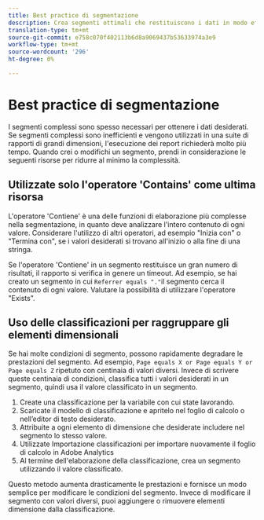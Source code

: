 ```yaml
---
title: Best practice di segmentazione
description: Crea segmenti ottimali che restituiscono i dati in modo efficiente.
translation-type: tm+mt
source-git-commit: e758c070f402113b6d8a9069437b53633974a3e9
workflow-type: tm+mt
source-wordcount: '296'
ht-degree: 0%

---
```



# Best practice di segmentazione

I segmenti complessi sono spesso necessari per ottenere i dati desiderati. Se segmenti complessi sono inefficienti e vengono utilizzati in una suite di rapporti di grandi dimensioni, l&#39;esecuzione dei report richiederà molto più tempo. Quando crei o modifichi un segmento, prendi in considerazione le seguenti risorse per ridurre al minimo la complessità.

## Utilizzate solo l&#39;operatore &#39;Contains&#39; come ultima risorsa

L&#39;operatore &#39;Contiene&#39; è una delle funzioni di elaborazione più complesse nella segmentazione, in quanto deve analizzare l&#39;intero contenuto di ogni valore. Considerare l&#39;utilizzo di altri operatori, ad esempio &quot;Inizia con&quot; o &quot;Termina con&quot;, se i valori desiderati si trovano all&#39;inizio o alla fine di una stringa.

Se l&#39;operatore &#39;Contiene&#39; in un segmento restituisce un gran numero di risultati, il rapporto si verifica in genere un timeout. Ad esempio, se hai creato un segmento in cui `Referrer equals "."`il segmento cerca il contenuto di ogni valore. Valutare la possibilità di utilizzare l&#39;operatore &quot;Exists&quot;.

## Uso delle classificazioni per raggruppare gli elementi dimensionali

Se hai molte condizioni di segmento, possono rapidamente degradare le prestazioni del segmento. Ad esempio, `Page equals X or Page equals Y or Page equals Z` ripetuto con centinaia di valori diversi. Invece di scrivere queste centinaia di condizioni, classifica tutti i valori desiderati in un segmento, quindi usa il valore classificato in un segmento.

1. Create una classificazione per la variabile con cui state lavorando.
2. Scaricate il modello di classificazione e apritelo nel foglio di calcolo o nell’editor di testo desiderato.
3. Attribuite a ogni elemento di dimensione che desiderate includere nel segmento lo stesso valore.
4. Utilizzate Importazione classificazioni per importare nuovamente il foglio di calcolo in  Adobe Analytics
5. Al termine dell&#39;elaborazione della classificazione, crea un segmento utilizzando il valore classificato.

Questo metodo aumenta drasticamente le prestazioni e fornisce un modo semplice per modificare le condizioni del segmento. Invece di modificare il segmento con valori diversi, puoi aggiungere o rimuovere elementi dimensione dalla classificazione.
